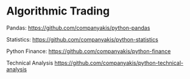 # Algorithmic Trading

Pandas:
https://github.com/companyakis/python-pandas

Statistics:
https://github.com/companyakis/python-statistics

Python Finance:
https://github.com/companyakis/python-finance

Technical Analysis
https://github.com/companyakis/python-technical-analysis
